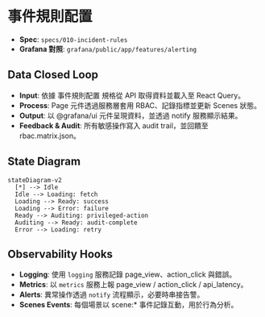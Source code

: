 # 事件規則配置

- **Spec**: `specs/010-incident-rules`
- **Grafana 對照**: `grafana/public/app/features/alerting`

## Data Closed Loop
- **Input**: 依據 事件規則配置 規格從 API 取得資料並載入至 React Query。
- **Process**: Page 元件透過服務層套用 RBAC、記錄指標並更新 Scenes 狀態。
- **Output**: 以 @grafana/ui 元件呈現資料，並透過 notify 服務顯示結果。
- **Feedback & Audit**: 所有敏感操作寫入 audit trail，並回饋至 rbac.matrix.json。

## State Diagram
```mermaid
stateDiagram-v2
  [*] --> Idle
  Idle --> Loading: fetch
  Loading --> Ready: success
  Loading --> Error: failure
  Ready --> Auditing: privileged-action
  Auditing --> Ready: audit-complete
  Error --> Loading: retry
```

## Observability Hooks
- **Logging**: 使用 `logging` 服務記錄 page_view、action_click 與錯誤。
- **Metrics**: 以 `metrics` 服務上報 page_view / action_click / api_latency。
- **Alerts**: 異常操作透過 `notify` 流程顯示，必要時串接告警。
- **Scenes Events**: 每個場景以 scene:* 事件記錄互動，用於行為分析。
